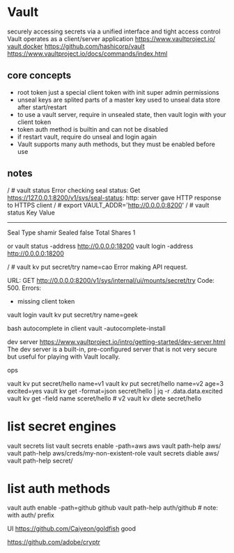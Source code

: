 # Vault

securely accessing secrets via a unified interface and tight access control
Vault operates as a client/server application
https://www.vaultproject.io/
[vault docker](https://hub.docker.com/_/vault/)
https://github.com/hashicorp/vault
https://www.vaultproject.io/docs/commands/index.html

## core concepts

* root token just a special client token with init super admin permissions
* unseal keys are splited parts of a master key used to unseal data store after start/restart
* to use a vault server, require in unsealed state, then vault login with your client token
* token auth method is builtin and can not be disabled
* if restart vault, require do unseal and login again
* Vault supports many auth methods, but they must be enabled before use

## notes

/ # vault status
Error checking seal status: Get https://127.0.0.1:8200/v1/sys/seal-status: http: server gave HTTP response to HTTPS client
/ # export VAULT_ADDR='http://0.0.0.0:8200'
/ # vault status
Key             Value
---             -----
Seal Type       shamir
Sealed          false
Total Shares    1

or 
vault status -address http://0.0.0.0:18200
vault login -address http://0.0.0.0:18200

/ # vault kv put secret/try name=cao
Error making API request.

URL: GET http://0.0.0.0:8200/v1/sys/internal/ui/mounts/secret/try
Code: 500. Errors:

* missing client token

vault login
vault kv put secret/try name=geek

bash autocomplete in client
vault -autocomplete-install

dev server
https://www.vaultproject.io/intro/getting-started/dev-server.html
The dev server is a built-in, pre-configured server that is not very secure but useful for playing with Vault locally.

ops

vault kv put secret/hello name=v1
vault kv put secret/hello name=v2 age=3 excited=yes
vault kv get -format=json secret/hello | jq -r .data.data.excited
vault kv get -field name sceret/hello # v2
vault kv dlete secret/hello

# list secret engines

vault secrets list
vault secrets enable -path=aws aws
vault path-help aws/
vault path-help aws/creds/my-non-existent-role
vault secrets diable aws/
vault path-help secret/

# list auth methods

vault auth enable -path=github github
vault path-help auth/github # note: with auth/ prefix

UI
https://github.com/Caiyeon/goldfish
good

https://github.com/adobe/cryptr
